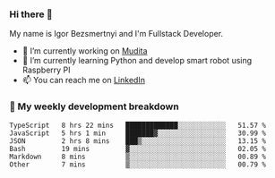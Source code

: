 ### Hi there 👋

My name is Igor Bezsmertnyi and I'm Fullstack Developer.

- 🔭 I’m currently working on [Mudita](https://mudita.com/)
- 🌱 I’m currently learning Python and develop smart robot using Raspberry PI
- 📫 You can reach me on [LinkedIn](https://www.linkedin.com/in/igor-bezsmertnyi-529522114/)

### 🧮 My weekly development breakdown
<!--START_SECTION:waka-->

```text
TypeScript   8 hrs 22 mins   █████████████░░░░░░░░░░░░   51.57 %
JavaScript   5 hrs 1 min     ███████▓░░░░░░░░░░░░░░░░░   30.99 %
JSON         2 hrs 8 mins    ███▒░░░░░░░░░░░░░░░░░░░░░   13.15 %
Bash         19 mins         ▓░░░░░░░░░░░░░░░░░░░░░░░░   02.05 %
Markdown     8 mins          ▒░░░░░░░░░░░░░░░░░░░░░░░░   00.89 %
Other        7 mins          ▒░░░░░░░░░░░░░░░░░░░░░░░░   00.79 %
```

<!--END_SECTION:waka-->

<!--
**igorbezsmertnyi/igorbezsmertnyi** is a ✨ _special_ ✨ repository because its `README.md` (this file) appears on your GitHub profile.

Here are some ideas to get you started:

- 🔭 I’m currently working on ...
- 🌱 I’m currently learning ...
- 👯 I’m looking to collaborate on ...
- 🤔 I’m looking for help with ...
- 💬 Ask me about ...
- 📫 How to reach me: ...
- 😄 Pronouns: ...
- ⚡ Fun fact: ...
-->
